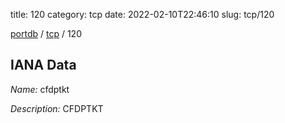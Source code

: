 title: 120
category: tcp
date: 2022-02-10T22:46:10
slug: tcp/120

[portdb](/) / [tcp](/category/tcp.html) / 120


## IANA Data

_Name:_ cfdptkt

_Description:_ CFDPTKT

